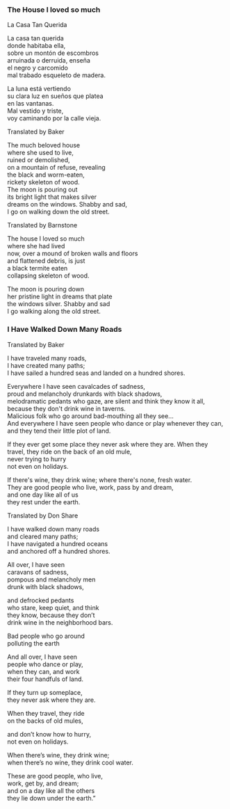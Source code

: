 
### The House I loved so much   
La Casa Tan Querida   

La casa tan querida   
donde habitaba ella,   
sobre un montón de escombros   
arruinada o derruida, enseña  
el negro y carcomido  
mal trabado esqueleto de madera.  

La luna está vertiendo  
su clara luz en sueños que platea  
en las vantanas.  
Mal vestido y triste,  
voy caminando por la calle vieja.

Translated by Baker

The much beloved house  
where she used to live,  
ruined or demolished,  
on a mountain of refuse, revealing  
the black and worm-eaten,  
rickety skeleton of wood.  
The moon is pouring out  
its bright light that makes silver  
dreams on the windows. Shabby and sad,  
I go on walking down the old street.  

Translated by Barnstone

The house I loved so much  
where she had lived  
now, over a mound of broken walls and floors  
and flattened debris, is just  
a black termite eaten  
collapsing skeleton of wood.  

The moon is pouring down  
her pristine light in dreams that plate  
the windows silver.  Shabby and sad  
I go walking along the old street.  



### I Have Walked Down Many Roads
Translated by Baker

I have traveled many roads,   
I have created many paths;    
I have sailed a hundred seas
and landed on a hundred shores.

Everywhere I have seen cavalcades of sadness,  
proud and melancholy drunkards with black shadows,  
melodramatic pedants who gaze,
are silent and think they know it all,
because they don't drink wine in taverns.  
Malicious folk who go around bad-mouthing all they see...  
And everywhere I have seen people who dance or play whenever they can,
and they tend their little plot of land.  

If they ever get some place they never ask where they are.
When they travel, they ride on the back of an old mule,  
never trying to hurry  
not even on holidays.  

If there's wine, they drink wine; where there's none, fresh water.  
They are good people who live, work, pass by and dream,  
and one day like all of us  
they rest under the earth.  





Translated by Don Share

I have walked down many roads  
and cleared many paths;  
I have navigated a hundred oceans  
and anchored off a hundred shores.  

All over, I have seen  
caravans of sadness,  
pompous and melancholy men  
drunk with black shadows,  

and defrocked pedants  
who stare, keep quiet, and think  
they know, because they don’t  
drink wine in the neighborhood bars.

Bad people who go around  
polluting the earth   

And all over, I have seen  
people who dance or play,  
when they can, and work  
their four handfuls of land.  

If they turn up someplace,  
they never ask where they are.  

When they travel, they ride  
on the backs of old mules,  

and don’t know how to hurry,  
not even on holidays.  

When there’s wine, they drink wine;  
when there’s no wine, they drink cool water.  

These are good people, who live,  
work, get by, and dream;  
and on a day like all the others  
they lie down under the earth.”  
